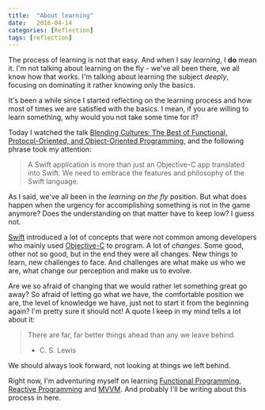 ```yaml
---
title:  "About learning"
date:   2016-04-14
categories: [Reflection]
tags: [reflection]
---
```


The process of learning is not that easy. And when I say *learning*, I **do** mean it. I'm not talking about learning on the fly - we've all been there, we all know how that works. I'm talking about learning the subject *deeply*, focusing on dominating it rather knowing only the basics.

It's been a while since I started reflecting on the learning process and how most of times we are satisfied with the basics. I mean, if you are willing to learn something, why would you not take some time for it?

Today I watched the talk [Blending Cultures: The Best of Functional, Protocol-Oriented, and Object-Oriented Programming][blending_culture_link], and the following phrase took my attention:

> A Swift application is more than just an Objective-C app translated into Swift. We need to embrace the features and philosophy of the Swift language.

As I said, we've all been in the *learning on the fly* position. But what does happen when the urgency for accomplishing something is not in the game anymore? Does the understanding on that matter have to keep low? I guess not.

[Swift][swift_org_link] introduced a lot of concepts that were not common among developers who mainly used [Objective-C][objc_link] to program. A lot of *changes*. Some good, other not so good, but in the end they were all changes. New things to learn, new challenges to face. And challenges are what make us who we are, what change our perception and make us to evolve.

Are we so afraid of changing that we would rather let something great go away? So afraid of letting go what we have, the comfortable position we are, the level of knowledge we have, just not to start it from the beginning again? I'm pretty sure it should not! A quote I keep in my mind tells a lot about it:

> There are far, far better things ahead than any we leave behind. <br />
> - C. S. Lewis

We should always look forward, not looking at things we left behind.

Right now, I'm adventuring myself on learning [Functional Programming][functional_programming_link], [Reactive Programming][reactive_programming_link] and [MVVM][mvvm_link]. And probably I'll be writing about this process in here.

[blending_culture_link]:         https://realm.io/news/tryswift-daniel-steinberg-blending-cultures/
[swift_org_link]:                https://swift.org
[functional_programming_link]:   https://en.wikipedia.org/wiki/Functional_programming
[reactive_programming_link]:     https://en.wikipedia.org/wiki/Reactive_programming
[mvvm_link]:                     https://en.wikipedia.org/wiki/Model–view–viewmodel
[objc_link]:                     https://en.wikipedia.org/wiki/Objective-C
